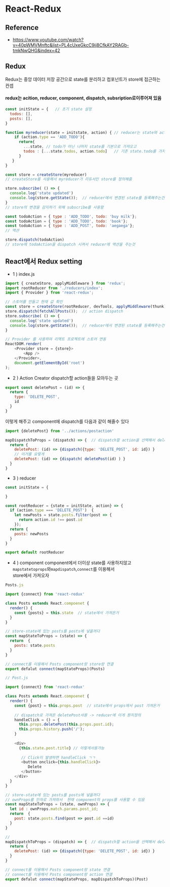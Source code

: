 # React-Redux
## Reference
- https://www.youtube.com/watch?v=40pWMVMnftc&list=PL4cUxeGkcC9ij8CfkAY2RAGb-tmkNwQHG&index=42
## Redux
Redux는 중앙 데이터 저장 공간으로 state를 분리하고 컴포넌트가 store에 접근하는 컨셉
#### redux는 acition, reducer, component, dispatch, subsription로이루어져 있음
```javascript
const initState = {   // 초기 state 설정
  todos: [],
  posts: [],
}

function myreducer(state = initstate, action) { // reducer는 state와 action값을 인자로 받아 New state를 반환해준다
    if (action.type == 'ADD_TODO'){
      return{
        ...state, // todo가 아닌 나머지 state를 기본으로 가져오고 
        todos : [...state.todos, action.todo]   // 기존 state.todo를 가져오고 todo를 추가한다
      }
   }
}

const store = createStore(myreducer)
// createStore를 사용해서 myreducer가 리듀서인 store를 정의해줌

store.subscribe( () => {
  console.log('state updated')
  console.log(store.getState());  // reducer에서 변경된 state를 등록해주는건가?
}
// store의 변경을 감지하기 위해 subscribe를 사용함 

const todoAction = { type : 'ADD_TODO', todo: 'buy milk'};
const todoAction = { type : 'ADD_TODO', todo: 'book'};
const todoAction = { type : 'ADD_POST', todo: 'aegaega'};
// 액션

store.dispatch(todoAction)
// store에 todoAction을 dispatch 시켜서 reducer에 액션을 주는것
```

## React에서 Redux setting
- 1 ) index.js
```javascript
import { createStore, applyMiddleware } from 'redux';
import rootReducer from './reducers/index';
import { Provider } from 'react-redux';

// 스토어를 만들고 현재 값 확인
const store = createStore(rootReducer, devTools, applyMiddleware(thunk));
store.dispatch(fetchAllPosts());  // action dispatch
store.subscribe( () => {
  console.log('state updated')
  console.log(store.getState());  // reducer에서 변경된 state를 등록해주는건가?
}

// Provider 를 사용하여 리액트 프로젝트에 스토어 연동
ReactDOM.render(
    <Provider store = {store}>  
        <App />
    </Provider>,
    document.getElementById('root')
);
```
- 2 ) Action Creator
dispatch할 action들을 모아두는 곳
```javascript
export const deletePost = (id) => {
  return {
    type: 'DELETE_POST',
    id
  }
}
```
이렇게 해주고 component에 dispatch를 다음과 같이 해줄수 있다
```javascript
import {deletePost} from '../actions/postaction'

mapDispatchToProps = (dispatch) => {  // dispatch할 action을 선택해서 deletePost에 저장
  return {
    deletePost: (id) => {dispatch({type: 'DELETE_POST', id: id}) }
    // 이거를 요렇게
    deletePost: (id) => {dispatch( deletePost(id) ) }
  }
}
```

- 3 ) reducer
```javascript
const initState = {

}

const rootReducer = {state = initState, action} => {
  if (action.type === 'DELETE_POST')  {
    let newPosts = state.posts.filter(post => {
      return action.id !== post.id
    });
  return {
    posts: newPosts
  }
}

export default rootReducer
```

- 4 ) component
component에서 더이상 state를 사용하지않고  `mapstatetoprops`와`mapdispatch`,`connect`를 이용해서<br/>
store에서 가져오자
```javascript
Posts.js

import {connect} from 'react-redux'

class Posts extends React.compoenet {
  render() {
    const {posts} = this.state  // state에서 가져온거 
  }
}

// store-state에 있는 posts를 posts에 넣을꺼다
const mapStateToProps = (state) => {
  return  {
    posts: state.posts
  }
}

// connect를 이용해서 Posts component랑 store랑 연결
export defalut connect(mapStateProps)(Posts)
```

```javascript
// Post.js

import {connect} from 'react-redux'

class Posts extends React.compoenet {
  render() {
    const {post} = this.props.post  // state에서 props에서 post 가져온거 
    
    // dispatch로 가져온 deletePost사용 -> reducer에 이게 뭔지정의 
    handleClick = () = {
      this.props.deletePost(this.props.post.id);
      this.props.history.push('/');
    }
    
    <div>
      {this.state.post.title} // 이렇게사용가능
 
       // Click이 발생하면 handleClick ㄱㄱ
       <button onclick={this.handleClick}>
          Delete
       </button>
    </div>
  }
}

// store-state에 있는 posts를 posts에 넣을꺼다
// ownProps를 인자로 가져와서  현재 component의 props를 사용할 수 있음
const mapStateToProps = (state, ownProps) => { 
  let id : ownProps.match.params.post_id;
  return  {
    post: state.posts.find(post => post.id ==id)
  }
}

//
mapDispatchToProps = (dispatch) => {  // dispatch할 action을 선택해서 deletePost에 저장
  return {
    deletePost: (id) => {dispatch({type: 'DELETE_POST', id: id}) }
  }
}

// connect를 이용해서 Posts component랑 state 연결
// connect를 이용해서 Posts component랑 action 연결
export defalut connect(mapStateProps, mapDispatchToProps)(Post)
```
